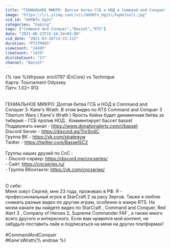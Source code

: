 ```yaml
---
title: "ГЕНИАЛЬНОЕ МИКРО: Долгая битва ГСБ и НОД в Command and Conquer 3: Kane's Wrath"
image: "https:\/\/i.ytimg.com\/vi\/bHXWfn_Ug2s\/hqdefault.jpg"
vid_id: "bHXWfn_Ug2s"
categories: "Gaming"
tags: ["Command And Conquer","Basset","RTS"]
date: "2021-06-23T15:16:34+03:00"
vid_date: "2021-03-26T14:15:21Z"
duration: "PT37M40S"
viewcount: "24495"
likeCount: "1459"
dislikeCount: "17"
channel: "Basset"
---
```

{% raw %}Игроки: eric0797 (EnCore) vs Technique<br />Карта: Tournament Odyssey<br />Патч: 1.02+ R13<br /><br /><br />ГЕНИАЛЬНОЕ МИКРО: Долгая битва ГСБ и НОД в Command and Conquer 3: Kane's Wrath. В этом видео по RTS Command and Conquer 3 Tiberium Wars ( Kane's Wrath ) Ярость Кейна будет динамичная битва за тиберий  -  ГСБ против НОД .  Комментирует бассет basset<br />Поддержать канал  - <a rel="nofollow" target="blank" href="https://www.donationalerts.com/r/basset">https://www.donationalerts.com/r/basset</a><br />Discord Server - <a rel="nofollow" target="blank" href="https://discord.gg/TnrSn4C">https://discord.gg/TnrSn4C</a><br />Группа ВК - <a rel="nofollow" target="blank" href="https://vk.com/strategyw">https://vk.com/strategyw</a><br />Twitter - <a rel="nofollow" target="blank" href="https://twitter.com/BassetSC2">https://twitter.com/BassetSC2</a><br /><br />Группы наших друзей по CnC : <br />- Discord-сервер: <a rel="nofollow" target="blank" href="https://discord.me/cncseries/">https://discord.me/cncseries/</a><br />- Сайт: <a rel="nofollow" target="blank" href="https://cncseries.ru/">https://cncseries.ru/</a><br />- Группа ВКонтакте: <a rel="nofollow" target="blank" href="https://vk.com/cncseries/">https://vk.com/cncseries/</a><br /><br /><br />О себе:<br />Меня зовут Сергей, мне 23 года, проживаю в РФ. Я - профессиональный игрок в StarCraft 2 за расу Зергов. Также я люблю снимать разные видео по другим играм, особенно в жанре RTS. На моем канале вы найдете видео по StarCraft , Command and Conquer, Red Alert 3 , Company of Heroes 2, Supreme Commander FAF , а также много всего другого и интересного.  Если вам нравится мой контент, не забудьте поставить лайк и подписаться на меня  на других платформах!<br /><br />#CommandAndConquer<br />#Kane'sWrath{% endraw %}
